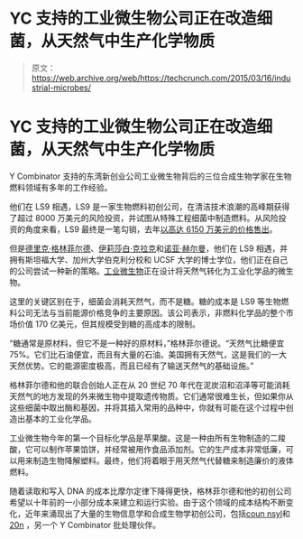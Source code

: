 # YC 支持的工业微生物公司正在改造细菌，从天然气中生产化学物质

> 原文：<https://web.archive.org/web/https://techcrunch.com/2015/03/16/industrial-microbes/>

# YC 支持的工业微生物公司正在改造细菌，从天然气中生产化学物质

Y Combinator 支持的东湾新创业公司工业微生物背后的三位合成生物学家在生物燃料领域有多年的工作经验。

他们在 LS9 相遇，LS9 是一家生物燃料初创公司，在清洁技术浪潮的高峰期获得了超过 8000 万美元的风险投资，并试图从特殊工程细菌中制造燃料。从风险投资的角度来看，LS9 最终是一笔勾销，去年[以高达 6150 万美元的价格售出](https://web.archive.org/web/20221206050826/http://www.biofuelsdigest.com/bdigest/2014/01/22/reg-acquires-ls9-for-up-to-61-5m/)。

但是[德里克·格林菲尔德](https://web.archive.org/web/20221206050826/https://www.linkedin.com/in/derekgreenfield)、[伊莉莎白·克拉克](https://web.archive.org/web/20221206050826/https://www.linkedin.com/profile/view?id=32579724&authType=name&authToken=ILtB&trk=prof-sb-browse_map-name)和[诺亚·赫尔曼](https://web.archive.org/web/20221206050826/https://www.linkedin.com/profile/view?id=10790429&authType=name&authToken=k8o1&trk=prof-sb-browse_map-name)，他们在 LS9 相遇，并拥有斯坦福大学、加州大学伯克利分校和 UCSF 大学的博士学位，他们正在自己的公司尝试一种新的策略。[工业微生物](https://web.archive.org/web/20221206050826/http://imicrobes.com/)正在设计将天然气转化为工业化学品的微生物。

这里的关键区别在于，细菌会消耗天然气，而不是糖。糖的成本是 LS9 等生物燃料公司无法与当前能源价格竞争的主要原因。该公司表示，非燃料化学品的整个市场价值 170 亿美元，但其规模受到糖的高成本的限制。

“糖通常是原材料，但它不是一种好的原材料，”格林菲尔德说。“天然气比糖便宜 75%。它们比石油便宜，而且有大量的石油。美国拥有天然气，这是我们的一大天然优势。它的能源密度极高，而且已经有了输送天然气的基础设施。”

格林菲尔德和他的联合创始人正在从 20 世纪 70 年代在泥炭沼和沼泽等可能消耗天然气的地方发现的外来微生物中提取遗传物质。它们通常很难生长，但如果你从这些细菌中取出酶和基因，并将其插入常用的品种中，你就有可能在这个过程中创造出基本的工业化学品。

工业微生物今年的第一个目标化学品是苹果酸。这是一种由所有生物制造的二羧酸，它可以制作苹果馅饼，并经常被用作食品添加剂。它的生产成本非常低廉，可以用来制造生物降解塑料。最终，他们将着眼于用天然气代替糖来制造廉价的液体燃料。

随着读取和写入 DNA 的成本比摩尔定律下降得更快，格林菲尔德和他的初创公司希望以十年前的一小部分成本来建立和运行实验。由于这个领域的成本结构不断变化，近年来涌现出了大量的生物信息学和合成生物学初创公司，包括[coun nsyl](https://web.archive.org/web/20221206050826/https://beta.techcrunch.com/2013/04/23/counsyl/)和 [20n](https://web.archive.org/web/20221206050826/https://beta.techcrunch.com/2015/02/26/20n/) ，另一个 Y Combinator 批处理伙伴。